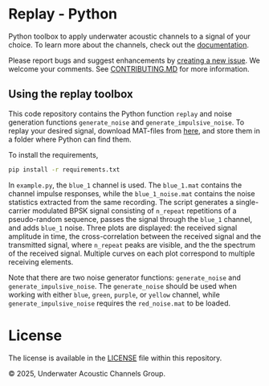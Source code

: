 # Replay - Python

Python toolbox to apply underwater acoustic channels to a signal of your choice. To learn more about the channels, check out the [documentation](https://uwa-channels.github.io/). 

Please report bugs and suggest enhancements by [creating a new issue](https://github.com/uwa-channels/replay_python/issues). We welcome your comments. See [CONTRIBUTING.MD](CONTRIBUTING.md) for more information.

## Using the replay toolbox

This code repository contains the Python function `replay` and noise generation functions `generate_noise` and `generate_impulsive_noise`. To replay your desired signal, download MAT-files from [here](https://www.dropbox.com/scl/fo/3gyt4cgw47jfx716v0epd/AIqYaL5S2RxGylREu3sn-vY?rlkey=w2mvoklkm42zrrf6k6lwlzcxu&st=u3u6b5r9&dl=0), and store them in a folder where Python can find them.

To install the requirements,

```bash
pip install -r requirements.txt
```

In `example.py`, the `blue_1` channel is used. The `blue_1.mat` contains the channel impulse responses, while the `blue_1_noise.mat` contains the noise statistics extracted from the same recording. The script generates a single-carrier modulated BPSK signal consisting of `n_repeat` repetitions of a pseudo-random sequence, passes the signal through the `blue_1` channel, and adds `blue_1` noise. Three plots are displayed: the received signal amplitude in time, the cross-correlation between the received signal and the transmitted signal, where `n_repeat` peaks are visible, and the the spectrum of the received signal. Multiple curves on each plot correspond to multiple receiving elements.

Note that there are two noise generator functions: `generate_noise` and `generate_impulsive_noise`. The `generate_noise` should be used when working with either `blue`, `green`, `purple`, or `yellow` channel, while `generate_impulsive_noise` requires the `red_noise.mat` to be loaded.

# License
The license is available in the [LICENSE](LICENSE) file within this repository.

© 2025, Underwater Acoustic Channels Group.
